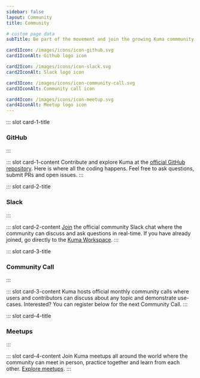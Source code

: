```yaml
---
sidebar: false
layout: Community
title: Community

# custom page data
subTitle: Be part of the movement and join the growing Kuma commmunity

card1Icon: /images/icons/icon-github.svg
card1IconAlt: Github logo icon

card2Icon: /images/icons/icon-slack.svg
card2IconAlt: Slack logo icon

card3Icon: /images/icons/icon-community-call.svg
card3IconAlt: Community call icon

card4Icon: /images/icons/icon-meetup.svg
card4IconAlt: Meetup logo icon
---
```


<!-- card 1 -->

::: slot card-1-title
### GitHub
:::

::: slot card-1-content
Contribute and explore Kuma at the [official GitHub repository](https://github.com/kumahq/kuma). 
Here is where all the coding happens. Feel free to ask questions, submit PRs and open issues.
:::

<!-- card 2 -->

::: slot card-2-title
### Slack
:::

::: slot card-2-content
[Join](https://chat.kuma.io) the official community Slack chat where the community
can discuss and ask questions in real-time. If you have already joined, go directly to the [Kuma Workspace](https://kuma-mesh.slack.com).
:::

<!-- card 3 -->

::: slot card-3-title
### Community Call
:::

::: slot card-3-content
Kuma hosts official monthly community calls where users and contributors can
discuss about any topic and demonstrate use-cases. Interested? You can register below for the next Community Call.
:::

<!-- card 4 -->

::: slot card-4-title
### Meetups
:::

::: slot card-4-content
Join Kuma meetups all around the world where the community can
meet in person, practice together and learn from each other. [Explore meetups](https://www.meetup.com/members/121234612/).
:::
